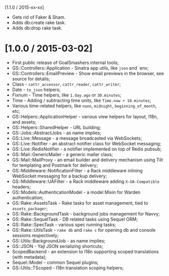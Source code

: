 [1.1.0 / 2015-xx-xx]

* Gets rid of Faker & Sham.
* Adds db:create rake task.
* Adds db:drop rake task.

[1.0.0 / 2015-03-02]
==================

* First public release of GoalSmashers internal tools;
* GS::Controllers::Application - Sinatra app utils, like `json` and `env;
* GS::Controllers::EmailPreview - Show email previews in the browser, see source for details;
* Class - `cattr_accessor`, `cattr_reader`, `cattr_writer`;
* Date - `to_json` helpers;
* Fixnum - Time helpers, like `1.day.ago` or `30.minutes`;
* Time - Adding / subtracting time units, like `Time.now + 10.minutes`;
* Various time-related helpers, like `noon`, `midnight`, `beginning_of_month`, etc;
* GS::Helpers::ApplicationHelper - various view helpers for layout, I18n, and assets;
* GS::Helpers::SharedHelper - URL building;
* GS::Jobs::AbstractJobs - as name implies;
* GS::Live::Message - a message broadcasted via WebSockets;
* GS::Live::Notifier - an abstract notifier class for WebSocket messaging;
* GS::Live::RedisNotifier - a notifier implemented on top of Redis pubsub;
* GS::Mail::GenericMailer - a generic mailer class;
* GS::Mail::MailProxy - an email builder and delivery mechanism using Tilt for templating and Postmark for delivery;
* GS::Middleware::NotificationFilter - a Rack middleware inlining WebSocket messaging for a backup delivery;
* GS::Middleware::UAFilter - a Rack middleware adding `X-UA-Compatible` headers;
* GS::Models::AuthenticationModel - a model Mixin for Warden authentication;
* GS::Rake::AssetsTask - Rake tasks for asset management, tied to `assets_packager`;
* GS::Rake::BackgroundTask - background jobs management for Navvy;
* GS::Rake::SequelTask - DB related tasks using Sequel ORM;
* GS::Rake::SpecTask - various spec running tasks;
* GS::Rake::UtilsTask - `rake db` and `rake c` for opening db and console sessions respectively;
* GS::Utils::BackgroundJob - as name implies;
* GS::JSON - Yajl JSON serializing shortcuts;
* ScopedBackend - an extension to I18n supporting scoped translations (with metadata);
* Sequel::Model - common Sequel plugins;
* GS::Utils::TScoped - I18n translation scoping helpers;
